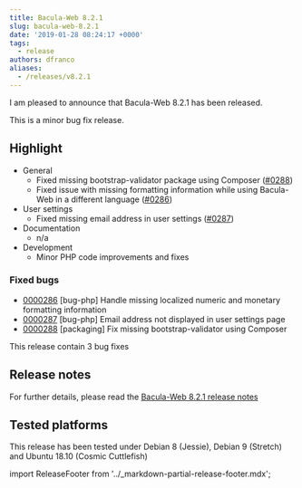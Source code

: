 ```yaml
---
title: Bacula-Web 8.2.1
slug: bacula-web-8.2.1
date: '2019-01-28 08:24:17 +0000'
tags:
  - release
authors: dfranco
aliases:
  - /releases/v8.2.1
---
```

I am pleased to announce that Bacula-Web 8.2.1 has been released.

<!--truncate-->

This is a minor bug fix release.

## Highlight

* General
  * Fixed missing bootstrap-validator package using Composer ([#0288](https://bugs.bacula-web.org/view.php?id=288))
  * Fixed issue with missing formatting information while using Bacula-Web in a different language ([#0286](https://bugs.bacula-web.org/view.php?id=286))
* User settings
  * Fixed missing email address in user settings ([#0287](https://bugs.bacula-web.org/view.php?id=287))
* Documentation
  * n/a
* Development
  * Minor PHP code improvements and fixes

### Fixed bugs

* [0000286](https://bugs.bacula-web.org/view.php?id=286) \[bug-php\] Handle missing localized numeric and monetary formatting information
* [0000287](https://bugs.bacula-web.org/view.php?id=287) \[bug-php\] Email address not displayed in user settings page
* [0000288](https://bugs.bacula-web.org/view.php?id=288) \[packaging\] Fix missing bootstrap-validator using Composer

This release contain 3 bug fixes

## Release notes

For further details, please read the [Bacula-Web 8.2.1 release notes](https://github.com/bacula-web/bacula-web/releases/tag/v8.2.1)

## Tested platforms

This release has been tested under Debian 8 (Jessie), Debian 9 (Stretch) and Ubuntu 18.10 (Cosmic Cuttlefish)

import ReleaseFooter from '../_markdown-partial-release-footer.mdx';

<ReleaseFooter />

